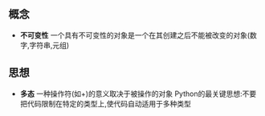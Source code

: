 ## 概念
* **不可变性** 
一个具有不可变性的对象是一个在其创建之后不能被改变的对象(数字,字符串,元组)



## 思想
* **多态**
一种操作符(如+)的意义取决于被操作的对象
Python的最关键思想:不要把代码限制在特定的类型上,使代码自动适用于多种类型
